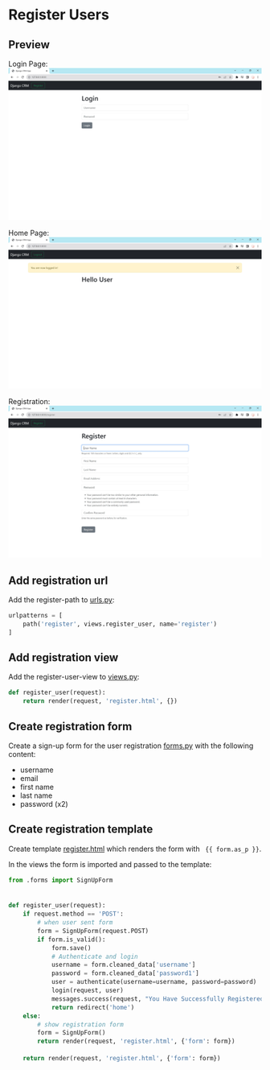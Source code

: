 # Register Users

## Preview

Login Page:
<img src="./images/login.jpg">

Home Page:
<img src="./images/home.jpg">

Registration:
<img src="./images/register.JPG">

## Add registration url

Add the register-path to [urls.py](../dcrm/website/urls.py):

```python
urlpatterns = [
    path('register', views.register_user, name='register')
]
```

## Add registration view

Add the register-user-view to [views.py](../dcrm/website/views.py):

```python
def register_user(request):
    return render(request, 'register.html', {})
```

## Create registration form

Create a sign-up form for the user registration [forms.py](../dcrm/website/forms.py) with the following content:

- username
- email
- first name
- last name
- password (x2)

## Create registration template

Create template [register.html](../dcrm/website/templates/register.html) which renders the form with ` {{ form.as_p }}`.

In the views the form is imported and passed to the template:

```python
from .forms import SignUpForm


def register_user(request):
    if request.method == 'POST':
        # when user sent form
        form = SignUpForm(request.POST)
        if form.is_valid():
            form.save()
            # Authenticate and login
            username = form.cleaned_data['username']
            password = form.cleaned_data['password1']
            user = authenticate(username=username, password=password)
            login(request, user)
            messages.success(request, "You Have Successfully Registered! Welcome!")
            return redirect('home')
    else:
        # show registration form
        form = SignUpForm()
        return render(request, 'register.html', {'form': form})

    return render(request, 'register.html', {'form': form})
```